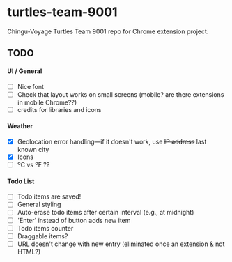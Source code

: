 # turtles-team-9001

Chingu-Voyage Turtles Team 9001 repo for Chrome extension project.

## TODO

#### UI / General

- [ ] Nice font
- [ ] Check that layout works on small screens (mobile? are there extensions in mobile Chrome??)
- [ ] credits for libraries and icons

#### Weather

- [x] Geolocation error handling—if it doesn't work, use ~~IP address~~ last known city
- [x] Icons
- [ ] ºC vs ºF ??

#### Todo List

- [ ] Todo items are saved!
- [ ] General styling
- [ ] Auto-erase todo items after certain interval (e.g., at midnight)
- [ ] 'Enter' instead of button adds new item
- [ ] Todo items counter
- [ ] Draggable items?
- [ ] URL doesn't change with new entry (eliminated once an extension & not HTML?)

